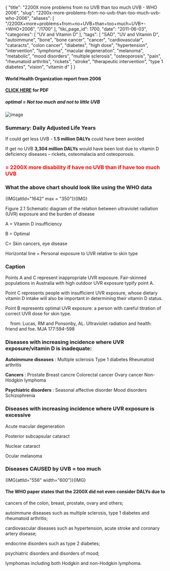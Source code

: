 {
    "title": "2200X more problems from no UVB than too much UVB - WHO 2006",
    "slug": "2200x-more-problems-from-no-uvb-than-too-much-uvb-who-2006",
    "aliases": [
        "/2200X+more+problems+from+no+UVB+than+too+much+UVB+-+WHO+2006",
        "/1700"
    ],
    "tiki_page_id": 1700,
    "date": "2011-06-03",
    "categories": [
        "UV and Vitamin D"
    ],
    "tags": [
        "SAD",
        "UV and Vitamin D",
        "autoimmune",
        "bone",
        "bone cancer",
        "cancer",
        "cardiovascular",
        "cataracts",
        "colon cancer",
        "diabetes",
        "high dose",
        "hypertension",
        "intervention",
        "lymphoma",
        "macular degeneration",
        "melanoma",
        "metabolic",
        "mood disorders",
        "multiple sclerosis",
        "osteoporosis",
        "pain",
        "rheumatoid arthritis",
        "rickets",
        "stroke",
        "therapeutic intervention",
        "type 1 diabetes",
        "vision",
        "vitamin d"
    ]
}


#### World Health Organization report from 2006

#### [CLICK HERE](https://www.VitaminDWiki.com/tiki-download_file.php?fileId=1892) for PDF

##### optimal = Not too much and not to little UVB

<img src="/attachments/d3.mock.jpg" alt="image"> 

### Summary: Daily Adjusted Life Years

If could get less UVB -  **1.5 million DALYs**  could have been avoided

If get no UVB  **3,304 million DALYs**  would have been lost due to vitamin D deficiency diseases – rickets, osteomalacia and osteoporosis. 

###  **<span style="color:#F00;">= 2200X more disability if have no UVB than if have too much UVB</span>** 

### What the above chart should look like using the WHO data

{IMG(attId="1642" max = "350")}{IMG}

Figure 2.1 Schematic diagram of the relation between ultraviolet radiation (UVR) exposure and the burden of disease

A = Vitamin D insufficiency 

B = Optimal 

C= Skin cancers, eye disease

Horizontal line = Personal exposure to UVR relative to skin type

### Caption

Points A and C represent inappropriate UVR exposure. Fair-skinned populations in Australia with high outdoor UVR exposure typify point A. 

Point C represents people with insufficient UVR exposure, whose dietary vitamin D intake will also be important in determining their vitamin D status. 

Point B represents optimal UVR exposure: a person with careful titration of correct UVR dose for skin type.

&nbsp; &nbsp; from: Lucas, RM and Ponsonby, AL. Ultraviolet radiation and health: friend and foe. MJA 177:594-598

### Diseases with increasing incidence where UVR exposure/vitamin D is inadequate:

 **Autoimmune diseases** : Multiple sclerosis Type 1 diabetes Rheumatoid arthritis

 **Cancers** : Prostate Breast cancre Colorectal cancer Ovary cancer Non-Hodgkin lymphoma

 **Psychiatric disorders** : Seasonal affective disorder Mood disorders Schizophrenia

### Diseases with increasing incidence where UVR exposure is excessive

Acute macular degeneration 

Posterior subcapsular cataract 

Nuclear cataract 

Ocular melanoma

### Diseases CAUSED by UVB = too much

{IMG(attId="556" width="600")}{IMG}

#### The WHO paper states that the 2200X did not even consider DALYs due to

cancers of the colon, breast, prostate, ovary and others; 

autoimmune diseases such as multiple sclerosis, type 1 diabetes and rheumatoid arthritis; 

cardiovascular diseases such as hypertension, acute stroke and coronary artery disease; 

endocrine disorders such as type 2 diabetes; 

psychiatric disorders and disorders of mood; 

lymphomas including both Hodgkin and non-Hodgkin lymphoma.